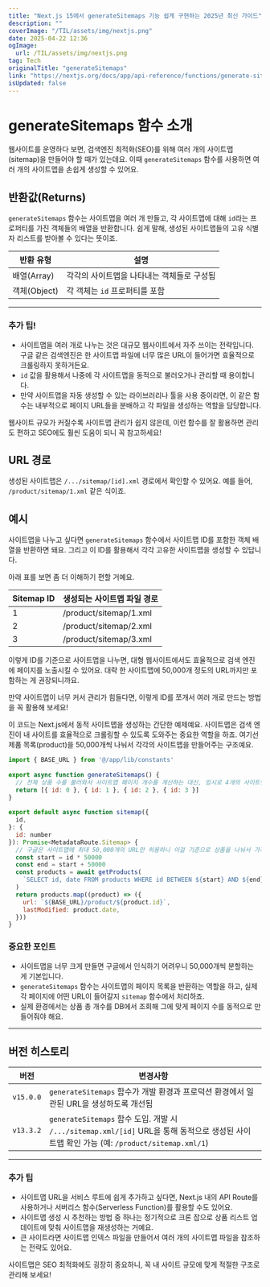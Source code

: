 ```yaml
---
title: "Next.js 15에서 generateSitemaps 기능 쉽게 구현하는 2025년 최신 가이드"
description: ""
coverImage: "/TIL/assets/img/nextjs.png"
date: 2025-04-22 12:36
ogImage: 
  url: /TIL/assets/img/nextjs.png
tag: Tech
originalTitle: "generateSitemaps"
link: "https://nextjs.org/docs/app/api-reference/functions/generate-sitemaps"
isUpdated: false
---
```



# generateSitemaps 함수 소개

웹사이트를 운영하다 보면, 검색엔진 최적화(SEO)를 위해 여러 개의 사이트맵(sitemap)을 만들어야 할 때가 있는데요. 이때 `generateSitemaps` 함수를 사용하면 여러 개의 사이트맵을 손쉽게 생성할 수 있어요.

## 반환값(Returns)

`generateSitemaps` 함수는 사이트맵을 여러 개 만들고, 각 사이트맵에 대해 `id`라는 프로퍼티를 가진 객체들의 배열을 반환합니다. 쉽게 말해, 생성된 사이트맵들의 고유 식별자 리스트를 받아볼 수 있다는 뜻이죠.

| 반환 유형   | 설명                                |
| --------- | --------------------------------- |
| 배열(Array) | 각각의 사이트맵을 나타내는 객체들로 구성됨 |
| 객체(Object) | 각 객체는 `id` 프로퍼티를 포함          |

---

### 추가 팁!

- 사이트맵을 여러 개로 나누는 것은 대규모 웹사이트에서 자주 쓰이는 전략입니다. 구글 같은 검색엔진은 한 사이트맵 파일에 너무 많은 URL이 들어가면 효율적으로 크롤링하지 못하거든요.
- `id` 값을 활용해서 나중에 각 사이트맵을 동적으로 불러오거나 관리할 때 용이합니다.
- 만약 사이트맵을 자동 생성할 수 있는 라이브러리나 툴을 사용 중이라면, 이 같은 함수는 내부적으로 페이지 URL들을 분배하고 각 파일을 생성하는 역할을 담당합니다.

웹사이트 규모가 커질수록 사이트맵 관리가 쉽지 않은데, 이런 함수를 잘 활용하면 관리도 편하고 SEO에도 훨씬 도움이 되니 꼭 참고하세요!

<!-- TIL 수평 -->
<ins class="adsbygoogle"
     style="display:block"
     data-ad-client="ca-pub-4877378276818686"
     data-ad-slot="1549334788"
     data-ad-format="auto"
     data-full-width-responsive="true"></ins>
<script>
(adsbygoogle = window.adsbygoogle || []).push({});
</script>

## URL 경로

생성된 사이트맵은 `/.../sitemap/[id].xml` 경로에서 확인할 수 있어요. 예를 들어, `/product/sitemap/1.xml` 같은 식이죠.

## 예시

사이트맵을 나누고 싶다면 `generateSitemaps` 함수에서 사이트맵 ID를 포함한 객체 배열을 반환하면 돼요. 그리고 이 ID를 활용해서 각각 고유한 사이트맵을 생성할 수 있답니다.

아래 표를 보면 좀 더 이해하기 편할 거예요.

| Sitemap ID | 생성되는 사이트맵 파일 경로    |
|------------|------------------------------|
| 1          | /product/sitemap/1.xml        |
| 2          | /product/sitemap/2.xml        |
| 3          | /product/sitemap/3.xml        |

이렇게 ID를 기준으로 사이트맵을 나누면, 대형 웹사이트에서도 효율적으로 검색 엔진에 페이지를 노출시킬 수 있어요. 대략 한 사이트맵에 50,000개 정도의 URL까지만 포함하는 게 권장되니까요.

만약 사이트맵이 너무 커서 관리가 힘들다면, 이렇게 ID를 쪼개서 여러 개로 만드는 방법을 꼭 활용해 보세요!

<!-- TIL 수평 -->
<ins class="adsbygoogle"
     style="display:block"
     data-ad-client="ca-pub-4877378276818686"
     data-ad-slot="1549334788"
     data-ad-format="auto"
     data-full-width-responsive="true"></ins>
<script>
(adsbygoogle = window.adsbygoogle || []).push({});
</script>

이 코드는 Next.js에서 동적 사이트맵을 생성하는 간단한 예제예요. 사이트맵은 검색 엔진이 내 사이트를 효율적으로 크롤링할 수 있도록 도와주는 중요한 역할을 하죠. 여기선 제품 목록(product)을 50,000개씩 나눠서 각각의 사이트맵을 만들어주는 구조예요.

```js
import { BASE_URL } from '@/app/lib/constants'
 
export async function generateSitemaps() {
  // 전체 상품 수를 불러와서 사이트맵 페이지 개수를 계산하는 대신, 임시로 4개의 사이트맵 페이지를 반환
  return [{ id: 0 }, { id: 1 }, { id: 2 }, { id: 3 }]
}
 
export default async function sitemap({
  id,
}: {
  id: number
}): Promise<MetadataRoute.Sitemap> {
  // 구글은 사이트맵에 최대 50,000개의 URL만 허용하니 이걸 기준으로 상품을 나눠서 가져옴
  const start = id * 50000
  const end = start + 50000
  const products = await getProducts(
    `SELECT id, date FROM products WHERE id BETWEEN ${start} AND ${end}`
  )
  return products.map((product) => ({
    url: `${BASE_URL}/product/${product.id}`,
    lastModified: product.date,
  }))
}
```

### 중요한 포인트
- 사이트맵을 너무 크게 만들면 구글에서 인식하기 어려우니 50,000개씩 분할하는 게 기본입니다.
- `generateSitemaps` 함수는 사이트맵의 페이지 목록을 반환하는 역할을 하고, 실제 각 페이지에 어떤 URL이 들어갈지 `sitemap` 함수에서 처리하죠.
- 실제 환경에서는 상품 총 개수를 DB에서 조회해 그에 맞게 페이지 수를 동적으로 만들어줘야 해요.

---

## 버전 히스토리

| 버전 | 변경사항 |
|-------|---------|
| `v15.0.0` | `generateSitemaps` 함수가 개발 환경과 프로덕션 환경에서 일관된 URL을 생성하도록 개선됨 |
| `v13.3.2` | `generateSitemaps` 함수 도입. 개발 시 `/.../sitemap.xml/[id]` URL을 통해 동적으로 생성된 사이트맵 확인 가능 (예: `/product/sitemap.xml/1`) |

---

### 추가 팁
- 사이트맵 URL을 서비스 루트에 쉽게 추가하고 싶다면, Next.js 내의 API Route를 사용하거나 서버리스 함수(Serverless Function)를 활용할 수도 있어요.
- 사이트맵 생성 시 추천하는 방법 중 하나는 정기적으로 크론 잡으로 상품 리스트 업데이트에 맞춰 사이트맵을 재생성하는 거예요.
- 큰 사이트라면 사이트맵 인덱스 파일을 만들어서 여러 개의 사이트맵 파일을 참조하는 전략도 있어요.

사이트맵은 SEO 최적화에도 굉장히 중요하니, 꼭 내 사이트 규모에 맞게 적절한 구조로 관리해 보세요!